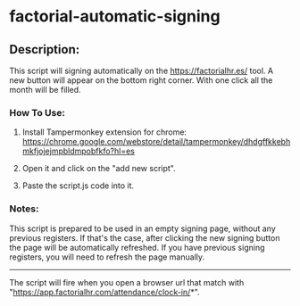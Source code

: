 # factorial-automatic-signing

## Description:

This script will signing automatically on the https://factorialhr.es/ tool. A new button will appear on the bottom right corner. With one click all the month will be filled.

### How To Use:

1. Install Tampermonkey extension for chrome:
https://chrome.google.com/webstore/detail/tampermonkey/dhdgffkkebhmkfjojejmpbldmpobfkfo?hl=es

2. Open it and click on the "add new script".

3. Paste the script.js code into it.

### Notes:

This script is prepared to be used in an empty signing page, without any previous registers. If that's the case, after clicking the new signing button the page will be automatically refreshed. If you have previous signing registers, you will need to refresh the page manually.

-------------

The script will fire when you open a browser url that match with "https://app.factorialhr.com/attendance/clock-in/*". 
